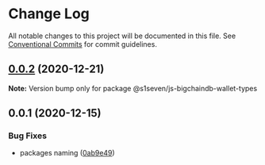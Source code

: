 # Change Log

All notable changes to this project will be documented in this file.
See [Conventional Commits](https://conventionalcommits.org) for commit guidelines.

## [0.0.2](https://github.com/s1seven/js-bigchaindb-wallet/compare/@s1seven/js-bigchaindb-wallet-types@0.0.1...@s1seven/js-bigchaindb-wallet-types@0.0.2) (2020-12-21)

**Note:** Version bump only for package @s1seven/js-bigchaindb-wallet-types





## 0.0.1 (2020-12-15)


### Bug Fixes

* packages naming ([0ab9e49](https://github.com/s1seven/js-bigchaindb-wallet/commit/0ab9e49b31efb4cf67d81620a30095acdb21640e))
